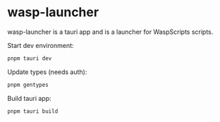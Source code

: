 # wasp-launcher

wasp-launcher is a tauri app and is a launcher for WaspScripts scripts.

Start dev environment:

```cmd
pnpm tauri dev
```

Update types (needs auth):

```cmd
pnpm gentypes
```

Build tauri app:

```cmd
pnpm tauri build
```
